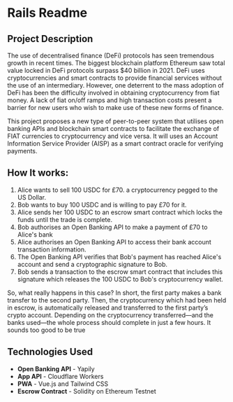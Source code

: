 # Rails Readme

## Project Description
The use of decentralised finance (DeFi) protocols has seen tremendous growth in recent times. The biggest blockchain platform Ethereum saw total value locked in DeFi protocols surpass $40 billion in 2021. DeFi uses cryptocurrencies and smart contracts to provide financial services without the use of an intermediary. However, one deterrent to the mass adoption of DeFi has been the difficulty involved in obtaining cryptocurrency from fiat money. A lack of fiat on/off ramps and high transaction costs present a barrier for new users who wish to make use of these new forms of finance.

This project proposes a new type of peer-to-peer system that utilises open banking APIs and blockchain smart contracts to facilitate the exchange of FIAT currencies to cryptocurrency and vice versa. It will uses an Account Information Service Provider (AISP) as a smart contract oracle for verifying payments. 

## How It works:
1. Alice wants to sell 100 USDC for £70. a cryptocurrency pegged to the US Dollar.
2. Bob wants to buy 100 USDC and is willing to pay £70 for it.
3.  Alice sends her 100 USDC to an escrow smart contract which locks the funds until the trade is complete.
4. Bob authorises an Open Banking API to make a payment of £70 to Alice's bank
5. Alice authorises an Open Banking API to access their bank account transaction information.
6. The Open Banking API verifies that Bob's payment has reached Alice's account and send a cryptographic signature to Bob.
7. Bob sends a transaction to the escrow smart contract that includes this signature which releases the 100 USDC to Bob's cryptocurrency wallet.


So, what really happens in this case? In short, the first party makes a bank transfer to the second party. Then, the cryptocurrency which had been held in escrow, is automatically released and transferred to the first party’s crypto account. Depending on the cryptocurrency transferred—and the banks used—the whole process should complete in just a few hours. It sounds too good to be true


## Technologies Used
- **Open Banking API** - Yapily
- **App API** - Cloudflare Workers
- **PWA** - Vue.js and Tailwind CSS
- **Escrow Contract** - Solidity on Ethereum Testnet



